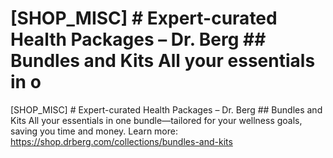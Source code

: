 # [SHOP_MISC] # Expert-curated Health Packages – Dr. Berg ## Bundles and Kits All your essentials in o

[SHOP_MISC] # Expert-curated Health Packages – Dr. Berg ## Bundles and Kits All your essentials in one bundle—tailored for your wellness goals, saving you time and money.
Learn more: https://shop.drberg.com/collections/bundles-and-kits
